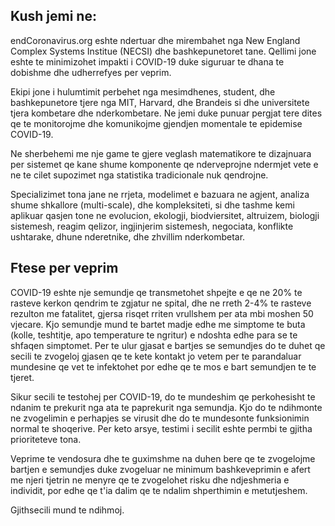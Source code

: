 ## Kush jemi ne:

endCoronavirus.org eshte ndertuar dhe mirembahet nga New England Complex Systems Institue (NECSI) dhe bashkepunetoret tane. Qellimi jone eshte te minimizohet impakti i COVID-19 duke siguruar te dhana te dobishme dhe udherrefyes per veprim.

Ekipi jone i hulumtimit perbehet nga mesimdhenes, student, dhe bashkepunetore tjere nga MIT, Harvard, dhe Brandeis si dhe universitete tjera kombetare dhe nderkombetare. Ne jemi duke punuar pergjat tere dites qe te monitorojme dhe komunikojme gjendjen momentale te epidemise COVID-19.

Ne sherbehemi me nje game te gjere veglash matematikore te dizajnuara per sistemet qe kane shume komponente qe nderveprojne ndermjet vete e ne te cilet supozimet nga statistika tradicionale nuk qendrojne.

Specializimet tona jane ne rrjeta, modelimet e bazuara ne agjent, analiza shume shkallore (multi-scale), dhe kompleksiteti, si dhe tashme kemi aplikuar qasjen tone ne evolucion, ekologji, biodviersitet, altruizem, biologji sistemesh, reagim qelizor, ingjinjerim sistemesh, negociata, konflikte ushtarake, dhune nderetnike, dhe zhvillim nderkombetar.

## Ftese per veprim

COVID-19 eshte nje semundje qe transmetohet shpejte e qe ne 20% te rasteve kerkon qendrim te zgjatur ne spital, dhe ne rreth 2-4% te rasteve rezulton me fatalitet, gjersa risqet rriten vrullshem per ata mbi moshen 50 vjecare. Kjo semundje mund te bartet madje edhe me simptome te buta (kolle, teshtitje, apo temperature te ngritur) e ndoshta edhe para se te shfaqen simptomet. Per te ulur gjasat e bartjes se semundjes do te duhet qe secili te zvogeloj gjasen qe te kete kontakt jo vetem per te parandaluar mundesine qe vet te infektohet por edhe qe te mos e bart semundjen te te tjeret.

Sikur secili te testohej per COVID-19, do te mundeshim qe perkohesisht te ndanim te prekurit nga ata te paprekurit nga semundja. Kjo do te ndihmonte ne zvogelimin e perhapjes se virusit dhe do te mundesonte funksionimin normal te shoqerive. Per keto arsye, testimi i secilit eshte permbi te gjitha prioriteteve tona.

Veprime te vendosura dhe te guximshme na duhen bere qe te zvogelojme bartjen e semundjes duke zvogeluar ne minimum bashkeveprimin e afert me njeri tjetrin ne menyre qe te zvogelohet risku dhe ndjeshmeria e individit, por edhe qe t'ia dalim qe te ndalim shperthimin e metutjeshem.

Gjithsecili mund te ndihmoj.
